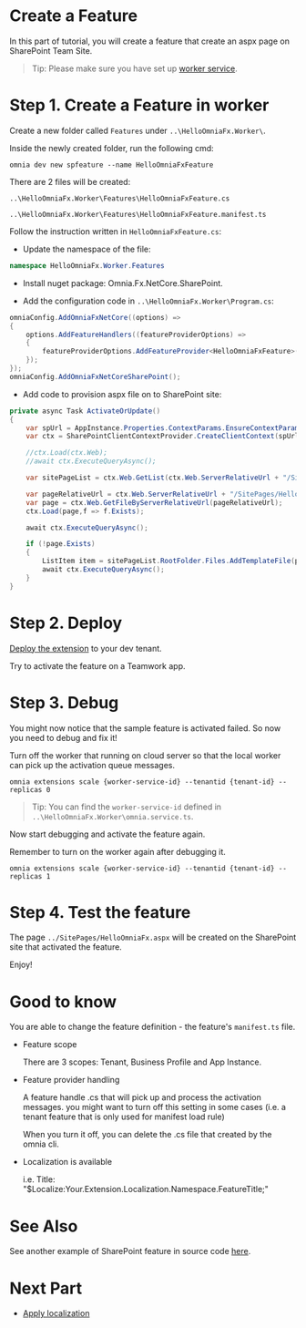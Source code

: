 # Create a Feature

In this part of tutorial, you will create a feature that create an aspx page on SharePoint Team Site.

>Tip: Please make sure you have set up [worker service](../create-timer-job#create-a-worker-service).

# Step 1. Create a Feature in worker

Create a new folder called `Features` under `..\HelloOmniaFx.Worker\`.

Inside the newly created folder, run the following cmd:

```
omnia dev new spfeature --name HelloOmniaFxFeature
```

There are 2 files will be created:
 
 `..\HelloOmniaFx.Worker\Features\HelloOmniaFxFeature.cs` 
 
 `..\HelloOmniaFx.Worker\Features\HelloOmniaFxFeature.manifest.ts`

Follow the instruction written in `HelloOmniaFxFeature.cs`:

- Update the namespace of the file:

```cs
namespace HelloOmniaFx.Worker.Features
```

- Install nuget package: Omnia.Fx.NetCore.SharePoint.

- Add the configuration code in `..\HelloOmniaFx.Worker\Program.cs`:

```cs
omniaConfig.AddOmniaFxNetCore((options) =>
{
    options.AddFeatureHandlers((featureProviderOptions) =>
    {
        featureProviderOptions.AddFeatureProvider<HelloOmniaFxFeature>();
    });
});
omniaConfig.AddOmniaFxNetCoreSharePoint();
```

- Add code to provision aspx file on to SharePoint site:

```cs
private async Task ActivateOrUpdate()
{
    var spUrl = AppInstance.Properties.ContextParams.EnsureContextParamStringValue(Omnia.Fx.SharePoint.Constants.Parameters.SPUrl);
    var ctx = SharePointClientContextProvider.CreateClientContext(spUrl);

    //ctx.Load(ctx.Web);
    //await ctx.ExecuteQueryAsync();

    var sitePageList = ctx.Web.GetList(ctx.Web.ServerRelativeUrl + "/SitePages");

    var pageRelativeUrl = ctx.Web.ServerRelativeUrl + "/SitePages/HelloOmniaFx.aspx";
    var page = ctx.Web.GetFileByServerRelativeUrl(pageRelativeUrl);
    ctx.Load(page,f => f.Exists);

    await ctx.ExecuteQueryAsync();

    if (!page.Exists)
    {
        ListItem item = sitePageList.RootFolder.Files.AddTemplateFile(pageRelativeUrl, TemplateFileType.StandardPage).ListItemAllFields;
        await ctx.ExecuteQueryAsync();
    }
}
```

# Step 2. Deploy 

[Deploy the extension](../deploy-extension#deploy-an-extension) to your dev tenant.

Try to activate the feature on a Teamwork app.

# Step 3. Debug

You might now notice that the sample feature is activated failed. So now you need to debug and fix it!

Turn off the worker that running on cloud server so that the local worker can pick up the activation queue messages.

```
omnia extensions scale {worker-service-id} --tenantid {tenant-id} --replicas 0	
```

>Tip: You can find the `worker-service-id` defined in `..\HelloOmniaFx.Worker\omnia.service.ts`.

Now start debugging and activate the feature again.

Remember to turn on the worker again after debugging it.

```
omnia extensions scale {worker-service-id} --tenantid {tenant-id} --replicas 1	
```

# Step 4. Test the feature

The page `../SitePages/HelloOmniaFx.aspx` will be created on the SharePoint site that activated the feature.

Enjoy!

# Good to know

You are able to change the feature definition - the feature's `manifest.ts` file.

- Feature scope
  
    There are 3 scopes: Tenant, Business Profile and App Instance. 

- Feature provider handling
  
    A feature handle .cs that will pick up and process the activation messages. you might want to turn off this setting in some cases (i.e. a tenant feature that is only used for manifest load rule) 

    When you turn it off, you can delete the .cs file that created by the omnia cli.

- Localization is available 

    i.e. Title:  "$Localize:Your.Extension.Localization.Namespace.FeatureTitle;"


# See Also

See another example of SharePoint feature in source code [here](https://github.com/preciofishbone/OmniaFx/tree/master/src/Examples/Features/SharePointBasic).

# Next Part
-   [Apply localization](../apply-localization#apply-localization)